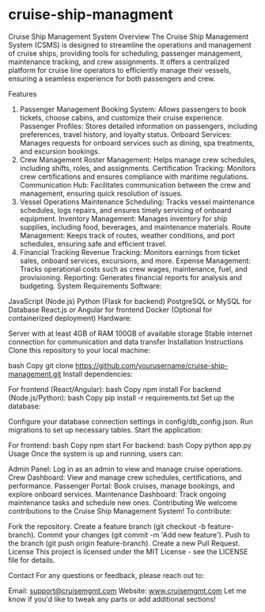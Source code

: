 # cruise-ship-managment
Cruise Ship Management System
Overview
The Cruise Ship Management System (CSMS) is designed to streamline the operations and management of cruise ships, providing tools for scheduling, passenger management, maintenance tracking, and crew assignments. It offers a centralized platform for cruise line operators to efficiently manage their vessels, ensuring a seamless experience for both passengers and crew.

Features
1. Passenger Management
Booking System: Allows passengers to book tickets, choose cabins, and customize their cruise experience.
Passenger Profiles: Stores detailed information on passengers, including preferences, travel history, and loyalty status.
Onboard Services: Manages requests for onboard services such as dining, spa treatments, and excursion bookings.
2. Crew Management
Roster Management: Helps manage crew schedules, including shifts, roles, and assignments.
Certification Tracking: Monitors crew certifications and ensures compliance with maritime regulations.
Communication Hub: Facilitates communication between the crew and management, ensuring quick resolution of issues.
3. Vessel Operations
Maintenance Scheduling: Tracks vessel maintenance schedules, logs repairs, and ensures timely servicing of onboard equipment.
Inventory Management: Manages inventory for ship supplies, including food, beverages, and maintenance materials.
Route Management: Keeps track of routes, weather conditions, and port schedules, ensuring safe and efficient travel.
4. Financial Tracking
Revenue Tracking: Monitors earnings from ticket sales, onboard services, excursions, and more.
Expense Management: Tracks operational costs such as crew wages, maintenance, fuel, and provisioning.
Reporting: Generates financial reports for analysis and budgeting.
System Requirements
Software:

JavaScript (Node.js)
Python (Flask for backend)
PostgreSQL or MySQL for Database
React.js or Angular for frontend
Docker (Optional for containerized deployment)
Hardware:

Server with at least 4GB of RAM
100GB of available storage
Stable internet connection for communication and data transfer
Installation Instructions
Clone this repository to your local machine:

bash
Copy
git clone https://github.com/yourusername/cruise-ship-management.git
Install dependencies:

For frontend (React/Angular):
bash
Copy
npm install
For backend (Node.js/Python):
bash
Copy
pip install -r requirements.txt
Set up the database:

Configure your database connection settings in config/db_config.json.
Run migrations to set up necessary tables.
Start the application:

For frontend:
bash
Copy
npm start
For backend:
bash
Copy
python app.py
Usage
Once the system is up and running, users can:

Admin Panel: Log in as an admin to view and manage cruise operations.
Crew Dashboard: View and manage crew schedules, certifications, and performance.
Passenger Portal: Book cruises, manage bookings, and explore onboard services.
Maintenance Dashboard: Track ongoing maintenance tasks and schedule new ones.
Contributing
We welcome contributions to the Cruise Ship Management System! To contribute:

Fork the repository.
Create a feature branch (git checkout -b feature-branch).
Commit your changes (git commit -m 'Add new feature').
Push to the branch (git push origin feature-branch).
Create a new Pull Request.
License
This project is licensed under the MIT License - see the LICENSE file for details.

Contact
For any questions or feedback, please reach out to:

Email: support@cruisemgmt.com
Website: www.cruisemgmt.com
Let me know if you'd like to tweak any parts or add additional sections!



